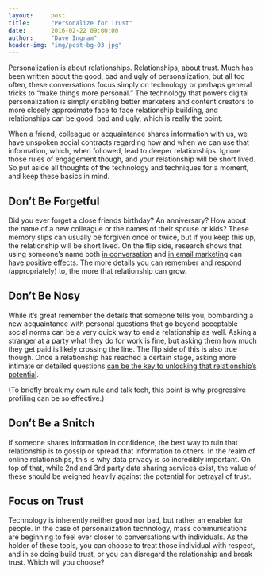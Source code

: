 ```yaml
---
layout:     post
title:      "Personalize for Trust"
date:       2016-02-22 09:00:00
author:     "Dave Ingram"
header-img: "img/post-bg-03.jpg"
---
```


Personalization is about relationships. Relationships, about trust. Much has been written about the good, bad and ugly of personalization, but all too often, these conversations focus simply on technology or perhaps general tricks to “make things more personal.” The technology that powers digital personalization is simply enabling better marketers and content creators to more closely approximate face to face relationship building, and relationships can be good, bad and ugly, which is really the point.

When a friend, colleague or acquaintance shares information with us, we have unspoken social contracts regarding how and when we can use that information, which, when followed, lead to deeper relationships. Ignore those rules of engagement though, and your relationship will be short lived. So put aside all thoughts of the technology and techniques for a moment, and keep these basics in mind.

## Don’t Be Forgetful

Did you ever forget a close friends birthday? An anniversary? How about the name of a new colleague or the names of their spouse or kids? These memory slips can usually be forgiven once or twice, but if you keep this up, the relationship will be short lived. On the flip side, research shows that using someone’s name both [in conversation](http://www.ncbi.nlm.nih.gov/pmc/articles/PMC1647299/) and [in email marketing](http://papers.ssrn.com/sol3/papers.cfm?abstract_id=2725251) can have positive effects. The more details you can remember and respond (appropriately) to, the more that relationship can grow.

## Don’t Be Nosy

While it’s great remember the details that someone tells you, bombarding a new acquaintance with personal questions that go beyond acceptable social norms can be a very quick way to end a relationship as well. Asking a stranger at a party what they do for work is fine, but asking them how much they get paid is likely crossing the line. The flip side of this is also true though. Once a relationship has reached a certain stage, asking more intimate or detailed questions [can be the key to unlocking that relationship’s potential](http://www.inc.com/shelley-prevost/25-revealing-questions-that-build-better-relationships-at-work.html).

(To briefly break my own rule and talk tech, this point is why progressive profiling can be so effective.)

## Don’t Be a Snitch

If someone shares information in confidence, the best way to ruin that relationship is to gossip or spread that information to others. In the realm of online relationships, this is why data privacy is so incredibly important. On top of that, while 2nd and 3rd party data sharing services exist, the value of these should be weighed heavily against the potential for betrayal of trust.

## Focus on Trust

Technology is inherently neither good nor bad, but rather an enabler for people. In the case of personalization technology, mass communications are beginning to feel ever closer to conversations with individuals. As the holder of these tools, you can choose to treat those individual with respect, and in so doing build trust, or you can disregard the relationship and break trust. Which will you choose?
